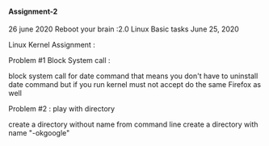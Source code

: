 #### Assignment-2

26 june 2020
Reboot your brain :2.0 Linux Basic tasks
June 25, 2020

Linux Kernel Assignment : 

Problem #1     Block System call : 

block system call for date command 
that means you don't have to uninstall date command but if you run kernel must not accept 
do the same Firefox as well

Problem #2 :  play with directory 

  create a directory without name from command line
  create a directory with name "-okgoogle"
